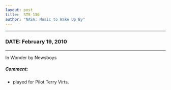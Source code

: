 ```yaml
---
layout: post
title:  STS-130
author: "NASA: Music to Wake Up By"
---
```


----
### DATE: February 19, 2010
----
In Wonder by Newsboys

##### Comment:
* played for Pilot Terry Virts.
